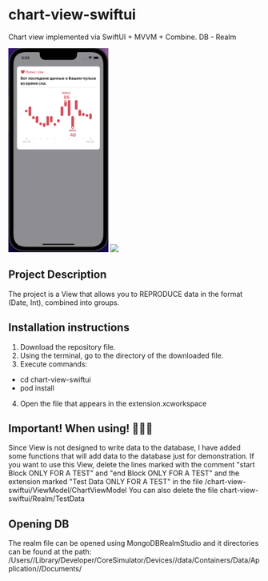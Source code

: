 # chart-view-swiftui
Chart view implemented via SwiftUI + MVVM + Combine. DB - Realm

<div class="div1">
<img src="https://raw.githubusercontent.com/foggydawning/chart-view-swiftui/main/preview/screenshot-1.png" width="200" />
<img src="https://github.com/foggydawning/chart-view-swiftui/blob/main/preview/gif-1.gif?raw=true" height="407.938"/>
 <div>
  
## Project Description
The project is a View that allows you to REPRODUCE data in the format (Date, Int), combined into groups.

## Installation instructions 
1. Download the repository file. 
2. Using the terminal, go to the directory of the downloaded file. 
3. Execute commands:
  - cd chart-view-swiftui 
  - pod install
4. Open the file that appears in the extension.xcworkspace

## Important! When using! 🌹🌹🌹
Since View is not designed to write data to the database, I have added some functions that will add data to the database just for demonstration. If you want to use this View, delete the lines marked with the comment "start Block ONLY FOR A TEST" and "end Block ONLY FOR A TEST" and the extension marked "Test Data ONLY FOR A TEST" in the file /chart-view-swiftui/ViewModel/ChartViewModel
You can also delete the file chart-view-swiftui/Realm/TestData

## Opening DB
The realm file can be opened using MongoDBRealmStudio and it directories can be found at the path: 
    /Users/<username>/Library/Developer/CoreSimulator/Devices/<simulator-uuid>/data/Containers/Data/Application/<application-uuid>/Documents/
